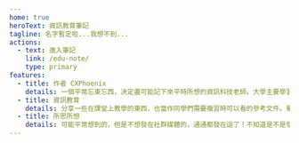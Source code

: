```yaml
---
home: true
heroText: 資訊教育筆記
tagline: 名字暫定啦...我想不到...
actions:
  - text: 進入筆記
    link: /edu-note/
    type: primary
features:
  - title: 作者 CXPhoenix
    details: 一個平常忘東忘西，決定盡可能記下來平時所想的資訊科技老師。大學主要學習心理學，但是卻對資訊領域情有獨鍾，自學了許久、在業界歷練許久後，決定踏上教職，希望能成為跟 GTO 一樣能啟發學生的怪咖胖子老師。(可惡 GTO 鬼塚帥太多了...)
  - title: 資訊教育
    details: 分享一些在課堂上教學的東西，也當作同學們需要複習時可以看的參考文件。畢竟我的課程目前可是號稱全校資訊科技領域最硬，修過的同學都說學到很多但也辛苦很多。為了不讓同學們太辛苦的還要到處奔波找資料，我就把一些上課的內容盡可能做成筆記吧！~~但是我總覺得他們還是會要上網查很多資料的...~~
  - title: 所思所想
    details: 可能平常想到的，但是不想發在社群媒體的，通通都發在這了！不知道是不是學資訊、資安越久，我越是懶得把一些東西放到社群平台上了，感覺非常沒有安全感...~~大概是我太怪胎吧...~~總之就把一些想法放在這吧！
---
```

